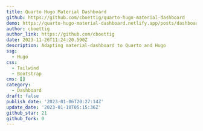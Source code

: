 ```yaml
---
title: Quarto Hugo Material Dashboard
github: https://github.com/cboettig/quarto-hugo-material-dashboard
demo: https://quarto-hugo-material-dashboard.netlify.app/posts/dashboard-b/
author: cboettig
author_link: https://github.com/cboettig
date: 2023-11-26T11:24:20.590Z
description: Adapting material-dashboard to Quarto and Hugo
ssg:
  - Hugo
css:
  - Tailwind
  - Bootstrap
cms: []
category:
  - Dashboard
draft: false
publish_date: '2023-01-06T20:27:14Z'
update_date: '2023-01-10T05:15:36Z'
github_star: 21
github_fork: 0
---
```

